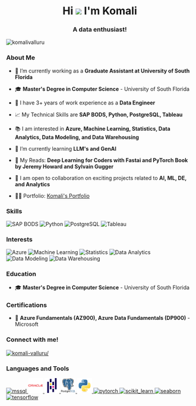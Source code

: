 <h1 align="center">Hi <img src="https://media.giphy.com/media/hvRJCLFzcasrR4ia7z/giphy.gif" width="30px"/> I'm Komali</h1>
<h3 align="center">A data enthusiast!</h3>

<p align="left"> <img src="https://komarev.com/ghpvc/?username=komalivalluru&label=Profile%20views&color=0e75b6&style=flat" alt="komalivalluru" /> </p>

<h3 align="left">About Me</h3>

- 🔭 I’m currently working as a **Graduate Assistant at University of South Florida**

- 🎓 **Master's Degree in Computer Science** - University of South Florida

- 👔 I have 3+ years of work experience as a **Data Engineer**

- 📈 My Technical Skills are **SAP BODS, Python, PostgreSQL, Tableau**

- 📚 I am interested in **Azure, Machine Learning, Statistics, Data Analytics, Data Modeling, and Data Warehousing**

- 🌱 I’m currently learning **LLM's and GenAI**

- 📖 My Reads: **Deep Learning for Coders with Fastai and PyTorch Book by Jeremy Howard and Sylvain Gugger**

- 🤝 I am open to collaboration on exciting projects related to **AI, ML, DE, and Analytics**   

- 👨‍💻 Portfolio: [Komali's Portfolio](https://komalivalluru.github.io/portfolio/)

<h3 align="left">Skills</h3>

<p align="left">
  <img src="https://img.shields.io/badge/SAP_BODS-Expert-ff69b4" alt="SAP BODS"/>
  <img src="https://img.shields.io/badge/Python-Expert-blue" alt="Python"/>
  <img src="https://img.shields.io/badge/PostgreSQL-Intermediate-yellow" alt="PostgreSQL"/>
  <img src="https://img.shields.io/badge/Tableau-Intermediate-orange" alt="Tableau"/>
</p>

<h3 align="left">Interests</h3>

<p align="left">
  <img src="https://img.shields.io/badge/Azure-Learning-brightgreen" alt="Azure"/>
  <img src="https://img.shields.io/badge/Machine_Learning-Learning-brightgreen" alt="Machine Learning"/>
  <img src="https://img.shields.io/badge/Statistics-Learning-brightgreen" alt="Statistics"/>
  <img src="https://img.shields.io/badge/Data_Analytics-Learning-brightgreen" alt="Data Analytics"/>
  <img src="https://img.shields.io/badge/Data_Modeling-Learning-brightgreen" alt="Data Modeling"/>
  <img src="https://img.shields.io/badge/Data_Warehousing-Learning-brightgreen" alt="Data Warehousing"/>
</p>

<h3 align="left">Education</h3>

- 🎓 **Master's Degree in Computer Science** - University of South Florida

<h3 align="left">Certifications</h3>

- 📜 **Azure Fundamentals (AZ900), Azure Data Fundamentals (DP900)** - Microsoft

<h3 align="left">Connect with me!</h3>

<p align="left">
<a href="https://www.linkedin.com/in/komali-valluru/" target="blank"><img align="center" src="https://raw.githubusercontent.com/rahuldkjain/github-profile-readme-generator/master/src/images/icons/Social/linked-in-alt.svg" alt="komali-valluru/" height="30" width="40" /></a>
</p>

<h3 align="left">Languages and Tools</h3>

<p align="left"> 
  <a href="https://www.microsoft.com/en-us/sql-server" target="_blank" rel="noreferrer"> <img src="https://www.svgrepo.com/show/303229/microsoft-sql-server-logo.svg" alt="mssql" width="40" height="40"/> </a>
  <a href="https://www.oracle.com/" target="_blank" rel="noreferrer"> <img src="https://raw.githubusercontent.com/devicons/devicon/master/icons/oracle/oracle-original.svg" alt="oracle" width="40" height="40"/> </a>
  <a href="https://pandas.pydata.org/" target="_blank" rel="noreferrer"> <img src="https://raw.githubusercontent.com/devicons/devicon/2ae2a900d2f041da66e950e4d48052658d850630/icons/pandas/pandas-original.svg" alt="pandas" width="40" height="40"/> </a>
  <a href="https://www.postgresql.org" target="_blank" rel="noreferrer"> <img src="https://raw.githubusercontent.com/devicons/devicon/master/icons/postgresql/postgresql-original-wordmark.svg" alt="postgresql" width="40" height="40"/> </a>
  <a href="https://www.python.org" target="_blank" rel="noreferrer"> <img src="https://raw.githubusercontent.com/devicons/devicon/master/icons/python/python-original.svg" alt="python" width="40" height="40"/> </a>
  <a href="https://pytorch.org/" target="_blank" rel="noreferrer"> <img src="https://www.vectorlogo.zone/logos/pytorch/pytorch-icon.svg" alt="pytorch" width="40" height="40"/> </a>
  <a href="https://scikit-learn.org/" target="_blank" rel="noreferrer"> <img src="https://upload.wikimedia.org/wikipedia/commons/0/05/Scikit_learn_logo_small.svg" alt="scikit_learn" width="40" height="40"/> </a>
  <a href="https://seaborn.pydata.org/" target="_blank" rel="noreferrer"> <img src="https://seaborn.pydata.org/_images/logo-mark-lightbg.svg" alt="seaborn" width="40" height="40"/> </a>
  <a href="https://www.tensorflow.org" target="_blank" rel="noreferrer"> <img src="https://www.vectorlogo.zone/logos/tensorflow/tensorflow-icon.svg" alt="tensorflow" width="40" height="40"/> </a>
</p>

